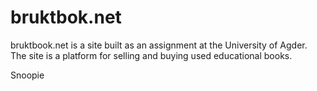 bruktbok.net
============

bruktbook.net is a site built as an assignment at the University of Agder. The site is a platform for selling and 
buying used educational books. 









Snoopie
